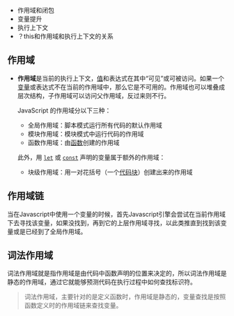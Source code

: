

- 作用域和闭包
- 变量提升
- 执行上下文
- ？this和作用域和执行上下文的关系



## 作用域

- **作用域**是当前的执行上下文，[值](https://developer.mozilla.org/zh-CN/docs/Glossary/Value)和表达式在其中“可见”或可被访问。如果一个[变量](https://developer.mozilla.org/zh-CN/docs/Glossary/Variable)或表达式不在当前的作用域中，那么它是不可用的。作用域也可以堆叠成层次结构，子作用域可以访问父作用域，反过来则不行。

  JavaScript 的作用域分以下三种：

  - 全局作用域：脚本模式运行所有代码的默认作用域
  - 模块作用域：模块模式中运行代码的作用域
  - 函数作用域：由[函数](https://developer.mozilla.org/zh-CN/docs/Glossary/Function)创建的作用域

  此外，用 [`let`](https://developer.mozilla.org/zh-CN/docs/Web/JavaScript/Reference/Statements/let) 或 [`const`](https://developer.mozilla.org/zh-CN/docs/Web/JavaScript/Reference/Statements/const) 声明的变量属于额外的作用域：

  - 块级作用域：用一对花括号（一个[代码块](https://developer.mozilla.org/zh-CN/docs/Web/JavaScript/Reference/Statements/block)）创建出来的作用域

## 作用域链

当在Javascript中使用一个变量的时候，首先Javascript引擎会尝试在当前作用域下去寻找该变量，如果没找到，再到它的上层作用域寻找，以此类推直到找到该变量或是已经到了全局作用域。

## 词法作用域

词法作用域就是指作用域是由代码中函数声明的位置来决定的，所以词法作用域是静态的作用域，通过它就能够预测代码在执行过程中如何查找标识符。

> 词法作用域，主要针对的是定义函数时，作用域是静态的，变量查找是按照函数定义时的作用域链来查找变量。
